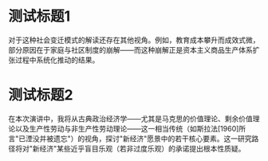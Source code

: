 # 测试标题1

对于这种社会变迁模式的解读还存在其他视角。例如，教育成本攀升而成效式微，部分原因在于家庭与社区制度的崩解——而这种崩解正是资本主义商品生产体系扩张过程中系统化推动的结果。


# 测试标题2

在本次演讲中，我将从古典政治经济学——尤其是马克思的价值理论、剩余价值理论以及生产性劳动与非生产性劳动理论——这一相当传统（如斯拉法[1960]所言"已湮没并被遗忘"）的视角，探讨"新经济"愿景中的若干核心要素。这一研究路径将对"新经济"某些近乎盲目乐观（若非过度乐观）的承诺提出根本性质疑。


